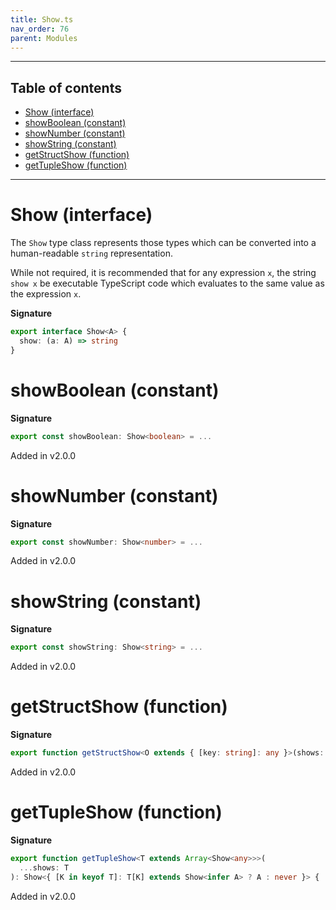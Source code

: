 ```yaml
---
title: Show.ts
nav_order: 76
parent: Modules
---
```


---

<h2 class="text-delta">Table of contents</h2>

- [Show (interface)](#show-interface)
- [showBoolean (constant)](#showboolean-constant)
- [showNumber (constant)](#shownumber-constant)
- [showString (constant)](#showstring-constant)
- [getStructShow (function)](#getstructshow-function)
- [getTupleShow (function)](#gettupleshow-function)

---

# Show (interface)

The `Show` type class represents those types which can be converted into
a human-readable `string` representation.

While not required, it is recommended that for any expression `x`, the
string `show x` be executable TypeScript code which evaluates to the same
value as the expression `x`.

**Signature**

```ts
export interface Show<A> {
  show: (a: A) => string
}
```

# showBoolean (constant)

**Signature**

```ts
export const showBoolean: Show<boolean> = ...
```

Added in v2.0.0

# showNumber (constant)

**Signature**

```ts
export const showNumber: Show<number> = ...
```

Added in v2.0.0

# showString (constant)

**Signature**

```ts
export const showString: Show<string> = ...
```

Added in v2.0.0

# getStructShow (function)

**Signature**

```ts
export function getStructShow<O extends { [key: string]: any }>(shows: { [K in keyof O]: Show<O[K]> }): Show<O> { ... }
```

Added in v2.0.0

# getTupleShow (function)

**Signature**

```ts
export function getTupleShow<T extends Array<Show<any>>>(
  ...shows: T
): Show<{ [K in keyof T]: T[K] extends Show<infer A> ? A : never }> { ... }
```

Added in v2.0.0
